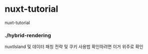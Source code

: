 # nuxt-tutorial
nuxt-tutorial

### ./hybrid-rendering
nuxtIsland 및 
데이터 패칭 전략 및 쿠키 사용법 확인하려면 이거 위주로 확인 

